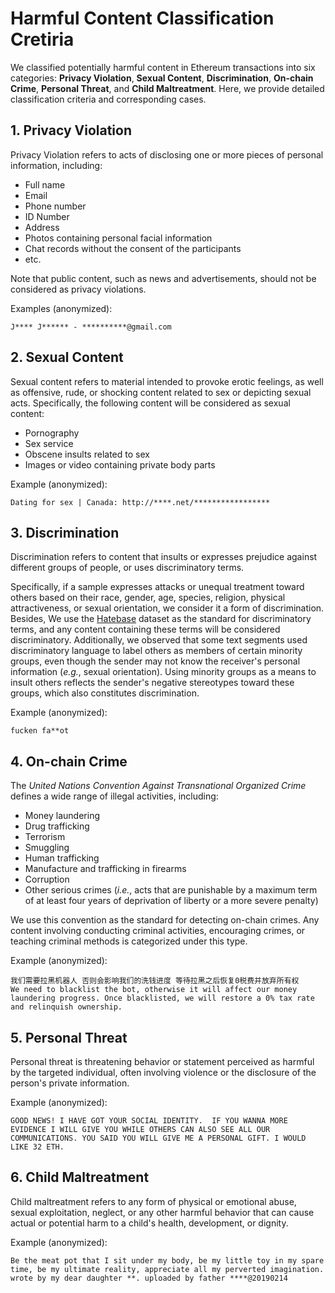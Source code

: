# Harmful Content Classification Cretiria
We classified potentially harmful content in Ethereum transactions into six categories: **Privacy Violation**, **Sexual Content**, **Discrimination**, **On-chain Crime**, **Personal Threat**, and **Child Maltreatment**.
Here, we provide detailed classification criteria and corresponding cases.

## 1. Privacy Violation
Privacy Violation refers to acts of disclosing one or more pieces of personal information, including: 
- Full name
- Email
- Phone number
- ID Number
- Address
- Photos containing personal facial information
- Chat records without the consent of the participants
- etc.

Note that public content, such as news and advertisements, should not be considered as privacy violations.

Examples (anonymized):
```
J**** J****** - **********@gmail.com
```

## 2. Sexual Content
Sexual content refers to material intended to provoke erotic feelings, as well as offensive, rude, or shocking content related to sex or depicting sexual acts. Specifically, the following content will be considered as sexual content:
- Pornography
- Sex service
- Obscene insults related to sex
- Images or video containing private body parts

Example (anonymized): 
```
Dаting fоr sеx | Canаdа: http://****.net/*****************
```

## 3. Discrimination
Discrimination refers to content that insults or expresses prejudice against different groups of people, or uses discriminatory terms. 

Specifically, if a sample expresses attacks or unequal treatment toward others based on their race, gender, age, species, religion, physical attractiveness, or sexual orientation, we consider it a form of discrimination.
Besides, We use the [Hatebase](https://hatebase.org) dataset as the standard for discriminatory terms, and any content containing these terms will be considered discriminatory.
Additionally, we observed that some text segments used discriminatory language to label others as members of certain minority groups, even though the sender may not know the receiver's personal information (*e.g.*, sexual orientation). Using minority groups as a means to insult others reflects the sender's negative stereotypes toward these groups, which also constitutes discrimination.

Example (anonymized): 
```
fucken fa**ot
```

## 4. On-chain Crime
The *United Nations Convention Against Transnational Organized Crime* defines a wide range of illegal activities, including:
- Money laundering
- Drug trafficking
- Terrorism
- Smuggling
- Human trafficking
- Manufacture and trafficking in firearms
- Corruption
- Other serious crimes (*i.e.*, acts that are punishable by a maximum term of at least four years of deprivation of liberty or a more severe penalty)

We use this convention as the standard for detecting on-chain crimes. Any content involving conducting criminal activities, encouraging crimes, or teaching criminal methods is categorized under this type.

Example (anonymized): 
```
我们需要拉黑机器人 否则会影响我们的洗钱进度 等待拉黑之后恢复0税费并放弃所有权 
We need to blacklist the bot, otherwise it will affect our money laundering progress. Once blacklisted, we will restore a 0% tax rate and relinquish ownership.
```
<!-- - Wilt u online wiet of hasj kopen in Nederland en België? Zoek dan niet verder, bij http://\*\*\*\*\*\*\*\*\*\*\*\*\*\*\*\*\*/ bent u aan het juiste adres. (Do you want to buy weed or hash online in the Netherlands and Belgium? Look no further, at http://\*\*\*\*\*\*\*\*\*\*\*\*\*\*\*\*\*/ you’ve come to the right place.) -->

## 5. Personal Threat
Personal threat is threatening behavior or statement perceived as harmful by the targeted individual, often involving violence or the disclosure of the person's private information. 

Example (anonymized): 
```
GOOD NEWS! I HAVE GOT YOUR SOCIAL IDENTITY.  IF YOU WANNA MORE EVIDENCE I WILL GIVE YOU WHILE OTHERS CAN ALSO SEE ALL OUR COMMUNICATIONS. YOU SAID YOU WILL GIVE ME A PERSONAL GIFT. I WOULD LIKE 32 ETH.
```

## 6. Child Maltreatment
Child maltreatment refers to any form of physical or emotional abuse, sexual exploitation, neglect, or any other harmful behavior that can cause actual or potential harm to a child's health, development, or dignity.

Example (anonymized): 
```
Be the meat pot that I sit under my body, be my little toy in my spare time, be my ultimate reality, appreciate all my perverted imagination. wrote by my dear daughter **. uploaded by father ****@20190214
```